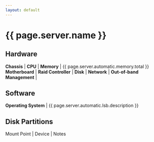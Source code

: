 ```yaml
---
layout: default
---
```


# {{ page.server.name }}

## Hardware

**Chassis** |
**CPU** |
**Memory** | {{ page.server.automatic.memory.total }}
**Motherboard** |
**Raid Controller** |
**Disk** |
**Network** |
**Out-of-band Management** |

## Software

**Operating System** | {{ page.server.automatic.lsb.description }}

## Disk Partitions

Mount Point | Device | Notes

